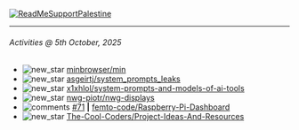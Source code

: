 [![ReadMeSupportPalestine](https://github.com/Safouene1/support-palestine-banner/blob/master/banner-support.svg)](https://github.com/Safouene1/support-palestine-banner)

---

<!--RECENT_ACTIVITY:last_update-->
###### Activities @ 5th October, 2025
<!--RECENT_ACTIVITY:last_update_end-->

<!--RECENT_ACTIVITY:start-->
- ![new_star](https://cdn.jsdelivr.net/gh/Readme-Workflows/Readme-Icons@main/icons/octicons/StarredRepositoryYellow.svg) [minbrowser/min](https://github.com/minbrowser/min)<br>
- ![new_star](https://cdn.jsdelivr.net/gh/Readme-Workflows/Readme-Icons@main/icons/octicons/StarredRepositoryYellow.svg) [asgeirtj/system_prompts_leaks](https://github.com/asgeirtj/system_prompts_leaks)<br>
- ![new_star](https://cdn.jsdelivr.net/gh/Readme-Workflows/Readme-Icons@main/icons/octicons/StarredRepositoryYellow.svg) [x1xhlol/system-prompts-and-models-of-ai-tools](https://github.com/x1xhlol/system-prompts-and-models-of-ai-tools)<br>
- ![new_star](https://cdn.jsdelivr.net/gh/Readme-Workflows/Readme-Icons@main/icons/octicons/StarredRepositoryYellow.svg) [nwg-piotr/nwg-displays](https://github.com/nwg-piotr/nwg-displays)<br>
- ![comments](https://cdn.jsdelivr.net/gh/Readme-Workflows/Readme-Icons@main/icons/octicons/Comment.svg) [#71](https://github.com/femto-code/Raspberry-Pi-Dashboard/issues/71#issuecomment-3300607306) **|** [femto-code/Raspberry-Pi-Dashboard](https://github.com/femto-code/Raspberry-Pi-Dashboard)<br>
- ![new_star](https://cdn.jsdelivr.net/gh/Readme-Workflows/Readme-Icons@main/icons/octicons/StarredRepositoryYellow.svg) [The-Cool-Coders/Project-Ideas-And-Resources](https://github.com/The-Cool-Coders/Project-Ideas-And-Resources)<br>
<!--RECENT_ACTIVITY:end-->
